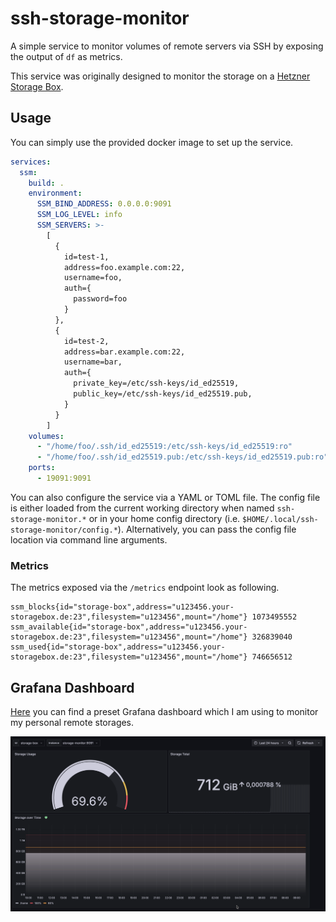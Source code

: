 # ssh-storage-monitor

A simple service to monitor volumes of remote servers via SSH by exposing the output of `df` as metrics.

This service was originally designed to monitor the storage on a [Hetzner Storage Box](https://www.hetzner.com/storage/storage-box/).

## Usage

You can simply use the provided docker image to set up the service.

```yaml
services:
  ssm:
    build: .
    environment:
      SSM_BIND_ADDRESS: 0.0.0.0:9091
      SSM_LOG_LEVEL: info
      SSM_SERVERS: >-
        [
          {
            id=test-1,
            address=foo.example.com:22,
            username=foo,
            auth={
              password=foo
            }
          },
          {
            id=test-2,
            address=bar.example.com:22,
            username=bar,
            auth={
              private_key=/etc/ssh-keys/id_ed25519,
              public_key=/etc/ssh-keys/id_ed25519.pub,
            }
          }
        ]
    volumes:
      - "/home/foo/.ssh/id_ed25519:/etc/ssh-keys/id_ed25519:ro"
      - "/home/foo/.ssh/id_ed25519.pub:/etc/ssh-keys/id_ed25519.pub:ro"
    ports:
      - 19091:9091
```

You can also configure the service via a YAML or TOML file. The config file is either loaded from the current working directory when named `ssh-storage-monitor.*` or in your home config directory (i.e. `$HOME/.local/ssh-storage-monitor/config.*`). Alternatively, you can pass the config file location via command line arguments.

### Metrics

The metrics exposed via the `/metrics` endpoint look as following.

```
ssm_blocks{id="storage-box",address="u123456.your-storagebox.de:23",filesystem="u123456",mount="/home"} 1073495552
ssm_available{id="storage-box",address="u123456.your-storagebox.de:23",filesystem="u123456",mount="/home"} 326839040
ssm_used{id="storage-box",address="u123456.your-storagebox.de:23",filesystem="u123456",mount="/home"} 746656512
```

## Grafana Dashboard

[Here](config/grafana/dashboard.json) you can find a preset Grafana dashboard which I am using to monitor my personal remote storages.

![](.github/media/dashboard-screenshot.png)
